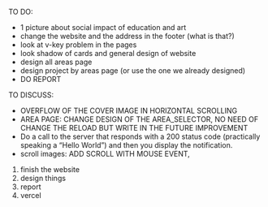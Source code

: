 TO DO:
- 1 picture about social impact of education and art
- change the website and the address in the footer (what is that?)
- look at v-key problem in the pages
- look shadow of cards and general design of website
- design all areas page
- design project by areas page (or use the one we already designed)
- DO REPORT

TO DISCUSS:
- OVERFLOW OF THE COVER IMAGE IN HORIZONTAL SCROLLING
- AREA PAGE: CHANGE DESIGN OF THE AREA_SELECTOR, NO NEED OF CHANGE THE RELOAD BUT WRITE IN THE FUTURE IMPROVEMENT
- Do a call to the server that responds with a 200 status code (practically speaking a “Hello World”) and then you display the notification.
- scroll images: ADD SCROLL WITH MOUSE EVENT, 

1) finish the website
2) design things
3) report
4) vercel
